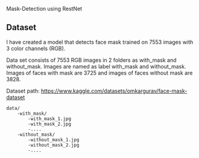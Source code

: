 Mask-Detection using RestNet

## Dataset
I have created a model that detects face mask trained on 7553 images with 3 color channels (RGB).

Data set consists of 7553 RGB images in 2 folders as with_mask and without_mask. Images are named as label with_mask and without_mask. Images of faces with mask are 3725 and images of faces without mask are 3828. 


Dataset path: https://www.kaggle.com/datasets/omkargurav/face-mask-dataset
```
data/
    -with_mask/
        -with_mask_1.jpg
        -with_mask_2.jpg
        -....
    -without_mask/
        -without_mask_1.jpg
        -without_mask_2.jpg
        -....
```